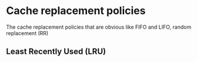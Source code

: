 # Cache replacement policies

The cache replacement policies that are obvious like FIFO and LIFO, random replacement (RR) 


## Least Recently Used (LRU)


